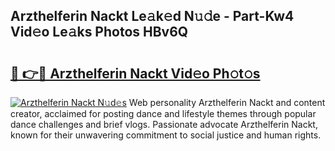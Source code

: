 ## Arzthelferin Nackt Le𝚊k𝚎d N𝚞𝚍e - Part-Kw4 Vid𝚎o Le𝚊ks Photos HBv6Q

# <h2><a href="http://fb9vq7.evod.top/?m=Arzthelferin+Nackt">🔗 👉🔴 Arzthelferin Nackt Vid𝚎o Ph𝚘t𝚘s</a></h2>

[![Arzthelferin Nackt N𝚞d𝚎s](https://i.imgur.com/8V9OHl7.gif)](http://fb9vq7.evod.top/?m=Arzthelferin+Nackt)
Web personality Arzthelferin Nackt and content creator, acclaimed for posting dance and lifestyle themes through popular dance challenges and brief vlogs. Passionate advocate Arzthelferin Nackt, known for their unwavering commitment to social justice and human rights. 

